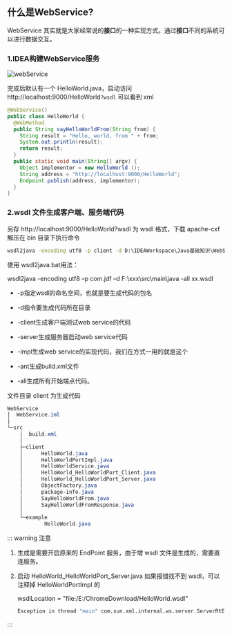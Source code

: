 ## 什么是WebService?

WebService 其实就是大家经常说的**接口**的一种实现方式。通过**接口**不同的系统可以进行数据交互。

### 1.IDEA构建WebService服务

![webService](https://i.loli.net/2020/08/22/p6bUsD1MQt4OeYd.png)

完成后默认有一个 HelloWorld.java，启动访问 http://localhost:9000/HelloWorld`?wsdl` 可以看到 xml

```java
@WebService()
public class HelloWorld {
  @WebMethod
  public String sayHelloWorldFrom(String from) {
    String result = "Hello, world, from " + from;
    System.out.println(result);
    return result;
  }
  public static void main(String[] argv) {
    Object implementor = new HelloWorld ();
    String address = "http://localhost:9000/HelloWorld";
    Endpoint.publish(address, implementor);
  }
}
```

### 2.wsdl 文件生成客户端、服务端代码

另存 http://localhost:9000/HelloWorld?wsdl 为 wsdl 格式，下载 apache-cxf 解压在 bin 目录下执行命令

```cmd
wsdl2java -encoding utf8 -p client -d D:\IDEAWorkspace\Java基础知识\WebService\src -all E:\ChromeDownload\HelloWorld.wsdl
```

使用
wsdl2java.bat用法：

wsdl2java -encoding utf8 –p com.jdf –d F:\xxx\src\main\java -all xx.wsdl

- -p指定wsdl的命名空间，也就是要生成代码的包名

- -d指令要生成代码所在目录

- -client生成客户端测试web service的代码

- -server生成服务器启动web service代码

- -impl生成web service的实现代码，我们在方式一用的就是这个

- -ant生成build.xml文件

- -all生成所有开始端点代码。

文件目录 client 为生成代码

```powershell
WebService
│  WebService.iml
│
└─src
    │  build.xml
    │
    ├─client
    │      HelloWorld.java
    │      HelloWorldPortImpl.java
    │      HelloWorldService.java
    │      HelloWorld_HelloWorldPort_Client.java
    │      HelloWorld_HelloWorldPort_Server.java
    │      ObjectFactory.java
    │      package-info.java
    │      SayHelloWorldFrom.java
    │      SayHelloWorldFromResponse.java
    │
    └─example
            HelloWorld.java
```



::: warning 注意

1. 生成是需要开启原来的 EndPoint 服务，由于增 wsdl 文件是生成的，需要直连服务。

2. 启动 HelloWorld_HelloWorldPort_Server.java 如果报错找不到 wsdl，可以注释掉 HelloWorldPortImpl 的

   wsdlLocation = "file:/E:/ChromeDownload/HelloWorld.wsdl"

   ```sh
   Exception in thread "main" com.sun.xml.internal.ws.server.ServerRtException: [failed to localize] cannot.load.wsdl(file:/E:/ChromeDownload/HelloWorld.wsdl)
   ```

   

:::